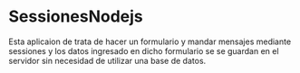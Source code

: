# SessionesNodejs
Esta aplicaion de trata de hacer un formulario y mandar mensajes mediante sessiones y los datos ingresado en dicho formulario se 
se guardan en el servidor sin necesidad de utilizar una base de datos.
